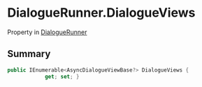 # DialogueRunner.DialogueViews

Property in [DialogueRunner](/docs/api/csharp/yarn.unity.dialoguerunner.md)

## Summary



```csharp
public IEnumerable<AsyncDialogueViewBase?> DialogueViews {
            get; set; }
```

